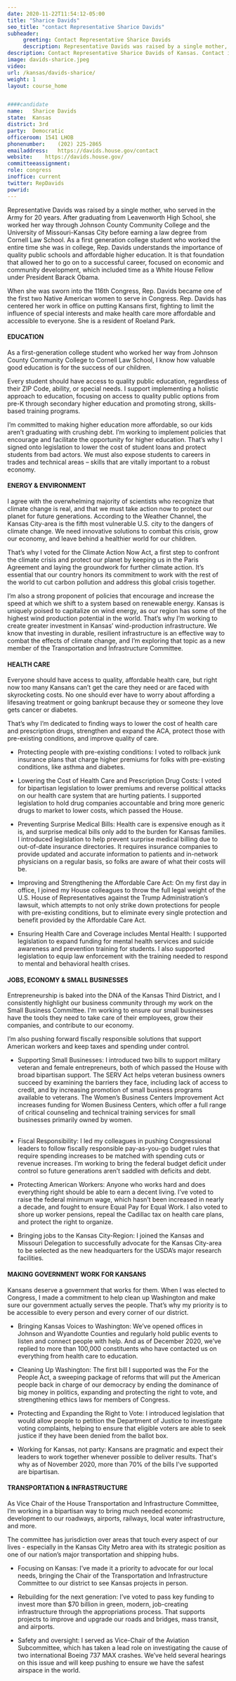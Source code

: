 ```yaml
---
date: 2020-11-22T11:54:12-05:00
title: "Sharice Davids"
seo_title: "contact Representative Sharice Davids"
subheader:
     greeting: Contact Representative Sharice Davids 
     description: Representative Davids was raised by a single mother, who served in the Army for 20 years.
description: Contact Representative Sharice Davids of Kansas. Contact information for Sharice Davids includes email address, phone number, and mailing address.
image: davids-sharice.jpeg
video: 
url: /kansas/davids-sharice/
weight: 1
layout: course_home


####candidate
name:	Sharice Davids
state:	Kansas
district: 3rd
party:	Democratic
officeroom:	1541 LHOB
phonenumber:	(202) 225-2865
emailaddress:	https://davids.house.gov/contact
website:	https://davids.house.gov/
committeeassignment: 
role: congress
inoffice: current
twitter: RepDavids
powrid: 
---
```


Representative Davids was raised by a single mother, who served in the Army for 20 years. After graduating from Leavenworth High School, she worked her way through Johnson County Community College and the University of Missouri-Kansas City before earning a law degree from Cornell Law School. As a first generation college student who worked the entire time she was in college, Rep. Davids understands the importance of quality public schools and affordable higher education. It is that foundation that allowed her to go on to a successful career, focused on economic and community development, which included time as a White House Fellow under President Barack Obama.

When she was sworn into the 116th Congress, Rep. Davids became one of the first two Native American women to serve in Congress. Rep. Davids has centered her work in office on putting Kansans first, fighting to limit the influence of special interests and make health care more affordable and accessible to everyone. She is a resident of Roeland Park.

#### EDUCATION
As a first-generation college student who worked her way from Johnson County Community College to Cornell Law School, I know how valuable good education is for the success of our children.  
 

Every student should have access to quality public education, regardless of their ZIP Code, ability, or special needs. I support implementing a holistic approach to education, focusing on access to quality public options from pre-K through secondary higher education and promoting strong, skills-based training programs.  

I’m committed to making higher education more affordable, so our kids aren’t graduating with crushing debt. I’m working to implement policies that encourage and facilitate the opportunity for higher education. That’s why I signed onto legislation to lower the cost of student loans and protect students from bad actors. We must also expose students to careers in trades and technical areas – skills that are vitally important to a robust economy. 

#### ENERGY & ENVIRONMENT
I agree with the overwhelming majority of scientists who recognize that climate change is real, and that we must take action now to protect our planet for future generations. According to the Weather Channel, the Kansas City-area is the fifth most vulnerable U.S. city to the dangers of climate change. We need innovative solutions to combat this crisis, grow our economy, and leave behind a healthier world for our children.

That’s why I voted for the Climate Action Now Act, a first step to confront the climate crisis and protect our planet by keeping us in the Paris Agreement and laying the groundwork for further climate action. It’s essential that our country honors its commitment to work with the rest of the world to cut carbon pollution and address this global crisis together.

I’m also a strong proponent of policies that encourage and increase the speed at which we shift to a system based on renewable energy. Kansas is uniquely poised to capitalize on wind energy, as our region has some of the highest wind production potential in the world. That’s why I’m working to create greater investment in Kansas’ wind-production infrastructure. We know that investing in durable, resilient infrastructure is an effective way to combat the effects of climate change, and I’m exploring that topic as a new member of the Transportation and Infrastructure Committee.  

#### HEALTH CARE
Everyone should have access to quality, affordable health care, but right now too many Kansans can’t get the care they need or are faced with skyrocketing costs. No one should ever have to worry about affording a lifesaving treatment or going bankrupt because they or someone they love gets cancer or diabetes. 

That’s why I’m dedicated to finding ways to lower the cost of health care and prescription drugs, strengthen and expand the ACA, protect those with pre-existing conditions, and improve quality of care. 

- Protecting people with pre-existing conditions: I voted to rollback junk insurance plans that charge higher premiums for folks with pre-existing conditions, like asthma and diabetes. 

- Lowering the Cost of Health Care and Prescription Drug Costs: I voted for bipartisan legislation to lower premiums and reverse political attacks on our health care system that are hurting patients. I supported legislation to hold drug companies accountable and bring more generic drugs to market to lower costs, which passed the House.  

- Preventing Surprise Medical Bills: Health care is expensive enough as it is, and surprise medical bills only add to the burden for Kansas families. I introduced legislation to help prevent surprise medical billing due to out-of-date insurance directories. It requires insurance companies to provide updated and accurate information to patients and in-network physicians on a regular basis, so folks are aware of what their costs will be. 

- Improving and Strengthening the Affordable Care Act: On my first day in office, I joined my House colleagues to throw the full legal weight of the U.S. House of Representatives against the Trump Administration’s lawsuit, which attempts to not only strike down protections for people with pre-existing conditions, but to eliminate every single protection and benefit provided by the Affordable Care Act. 

- Ensuring Health Care and Coverage includes Mental Health: I supported legislation to expand funding for mental health services and suicide awareness and prevention training for students. I also supported legislation to equip law enforcement with the training needed to respond to mental and behavioral health crises.  

#### JOBS, ECONOMY & SMALL BUSINESSES
Entrepreneurship is baked into the DNA of the Kansas Third District, and I consistently highlight our business community through my work on the Small Business Committee. I'm working to ensure our small businesses have the tools they need to take care of their employees, grow their companies, and contribute to our economy.   

I’m also pushing forward fiscally responsible solutions that support American workers and keep taxes and spending under control.  

- Supporting Small Businesses: I introduced two bills to support military veteran and female entrepreneurs, both of which passed the House with broad bipartisan support. The SERV Act helps veteran business owners succeed by examining the barriers they face, including lack of access to credit, and by increasing promotion of small business programs available to veterans. The Women’s Business Centers Improvement Act increases funding for Women Business Centers, which offer a full range of critical counseling and technical training services for small businesses primarily owned by women.   
 ​
- Fiscal Responsibility: I led my colleagues in pushing Congressional leaders to follow fiscally responsible pay-as-you-go budget rules that require spending increases to be matched with spending cuts or revenue increases. I’m working to bring the federal budget deficit under control so future generations aren’t saddled with deficits and debt.  ​​​​

- Protecting American Workers: Anyone who works hard and does everything right should be able to earn a decent living. I’ve voted to raise the federal minimum wage, which hasn’t been increased in nearly a decade, and fought to ensure Equal Pay for Equal Work.  I also voted to shore up worker pensions, repeal the Cadillac tax on health care plans, and protect the right to organize. 
 ​
- ​​​​Bringing jobs to the Kansas City-Region: I joined the Kansas and Missouri Delegation to successfully advocate for the Kansas City-area to be selected as the new headquarters for the USDA’s major research facilities. 

#### MAKING GOVERNMENT WORK FOR KANSANS
Kansans deserve a government that works for them. When I was elected to Congress, I made a commitment to help clean up Washington and make sure our government actually serves the people. That’s why my priority is to be accessible to every person and every corner of our district.
 

- Bringing Kansas Voices to Washington: We’ve opened offices in Johnson and Wyandotte Counties and regularly hold public events to listen and connect people with help. And as of December 2020, we’ve replied to more than 100,000 constituents who have contacted us on everything from health care to education.
 
- Cleaning Up Washington: The first bill I supported was the For the People Act, a sweeping package of reforms that will put the American people back in charge of our democracy by ending the dominance of big money in politics, expanding and protecting the right to vote, and strengthening ethics laws for members of Congress.

- Protecting and Expanding the Right to Vote: I introduced legislation that would allow people to petition the Department of Justice to investigate voting complaints, helping to ensure that eligible voters are able to seek justice if they have been denied from the ballot box.

- Working for Kansas, not party: Kansans are pragmatic and expect their leaders to work together whenever possible to deliver results. That's why as of November 2020, more than 70% of the bills I’ve supported are bipartisan.

#### TRANSPORTATION & INFRASTRUCTURE
As Vice Chair of the House Transportation and Infrastructure Committee, I’m working in a bipartisan way to bring much needed economic development to our roadways, airports, railways, local water infrastructure, and more. 

The committee has jurisdiction over areas that touch every aspect of our lives - especially in the Kansas City Metro area with its strategic position as one of our nation’s major transportation and shipping hubs. 

- Focusing on Kansas: I’ve made it a priority to advocate for our local needs, bringing the Chair of the Transportation and Infrastructure Committee to our district to see Kansas projects in person.  

- Rebuilding for the next generation: I’ve voted to pass key funding to invest more than $70 billion in green, modern, job-creating infrastructure through the appropriations process. That supports projects to improve and upgrade our roads and bridges, mass transit, and airports.  

- Safety and oversight: I served as Vice-Chair of the Aviation Subcommittee, which has taken a lead role on investigating the cause of two international Boeing 737 MAX crashes. We’ve held several hearings on this issue and will keep pushing to ensure we have the safest airspace in the world. 